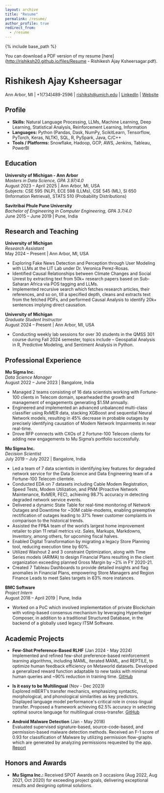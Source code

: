 ```yaml
---
layout: archive
title: "Resume"
permalink: /resume/
author_profile: true
redirect_from:
  - /resume
---
```


{% include base_path %}

You can download a PDF version of my resume [here](http://rishiksh20.github.io/files/Resume - Rishikesh Ajay Ksheersagar.pdf).


# Rishikesh Ajay Ksheersagar

Ann Arbor, MI | +1(734)489-2596 | [rishiksh@umich.edu](mailto:rishiksh@umich.edu) | [LinkedIn](https://www.linkedin.com/in/rishikeshksheersagar/) | [Website](https://rishiksh20.github.io/)

## Profile

- **Skills:** Natural Language Processing, LLMs, Machine Learning, Deep Learning, Statistical Analysis, Reinforcement Learning, Information
- **Languages:** Python (Pandas, Dask, NumPy, ScikitLearn, Tensorflow, PyTorch, Keras, NLTK), SQL, R, PySpark, Java, C/C++
- **Tools / Platforms:** Snowflake, Hadoop, GCP, AWS, Jenkins, Tableau, PowerBI

## Education

**University of Michigan - Ann Arbor**  
*Masters in Data Science, GPA 3.97/4.0*  
August 2023 – April 2025 | Ann Arbor, MI, USA  
Subjects: CSE 595 (NLP), ECE 598 (LLMs), CSE 545 (ML), SI 650 (Information Retrieval), STATS 510 (Probability Distributions)

**Savitribai Phule Pune University**  
*Bachelor of Engineering in Computer Engineering, GPA 3.7/4.0*  
June 2015 – June 2019 | Pune, India

## Research and Teaching

**University of Michigan**  
*Research Assistant*  
May 2024 – Present | Ann Arbor, MI, USA  
- Exploring Fake News Detection and Perception through User Modeling with LLMs at the LIT Lab under Dr. Veronica Perez-Rosas.
- Identified Causal Relationships between Climate Changes and Social Unrest by extracting text from 50k+ research papers based on Sub-Saharan Africa via POS tagging and LLMs.
- Implemented recursive search which fetches research articles, their references, and so on, till a specified depth, cleans and extracts text from the fetched PDFs, and performed Causal Analysis to identify 20k+ sentences implying direct causation.

**University of Michigan**  
*Graduate Student Instructor*  
August 2024 – Present | Ann Arbor, MI, USA  
- Conducting weekly lab sessions for over 30 students in the QMSS 301 course during Fall 2024 semester, topics include – Geospatial Analysis in R, Predictive Modeling, and Sentiment Analysis in Python.

## Professional Experience

**Mu Sigma Inc.**  
*Data Science Manager*  
August 2022 – June 2023 | Bangalore, India  
- Managed 2 teams consisting of 16 data scientists working with Fortune-100 clients in Telecom domain, spearheaded the growth and management of engagements generating $1.5M annually.
- Engineered and implemented an advanced unbalanced multi-class classifier using RxMER data, stacking XGBoost and sequential Neural Network models, resulting in 45% decrease in probable outages by precisely identifying causation of Modem Network Impairments in near real-time.
- Drove RFP connects with CXOs of 2 Fortune-100 Telecom clients for adding new engagements to Mu Sigma’s portfolio successfully.

**Mu Sigma Inc.**  
*Decision Scientist*  
July 2019 – July 2022 | Bangalore, India  
- Led a team of 7 data scientists in identifying key features for degraded network service for the Data Science and Data Engineering team of a Fortune-100 Telecom clientele.
- Conducted EDA on 7 datasets including Cable Modem Registration, Speed Tests, Modem Utilization, and PNM (Proactive Network Maintenance, RxMER, FEC), achieving 98.7% accuracy in detecting degraded network service events.
- Delivered a dynamic State Table for real-time monitoring of Network Outages and Downtime for ~30M cable-modems, enabling preemptive rectification of outages leading to 37% fewer customer complaints in comparison to the historical trends.
- Assisted the FP&A team of the world’s largest home improvement retailer to plan 11 retail metrics viz. Sales, Markups, Markdowns, Inventory, among others, for upcoming fiscal halves.
- Enabled Digital Transformation by migrating a legacy Store Planning tool, reducing execution time by 60%.
- Utilized Washout 2 and 3 constraint Optimization, along with Time Series models (ARIMA) to design Financial Plans resulting in the client organization exceeding planned Gross Margin by ~2% in FY 2020-21.
- Created 7 Tableau Dashboards to provide detailed insights and flag anomalies in Financial Plans, empowering Store Managers and Region Finance Leads to meet Sales targets in 63% more instances.

**BMC Software**  
*Project Intern*  
August 2018 – April 2019 | Pune, India  
- Worked on a PoC which involved implementation of private Blockchain with voting-based consensus mechanism by leveraging Hyperledger Composer, in addition to a traditional Structured Database, in the backend of a globally used legacy ITSM Software.

## Academic Projects

- **Few-Shot Preference-Based RLHF** (Jan 2024 - May 2024)  
  Implemented and refined few-shot preference-based reinforcement learning algorithms, including MAML, iterated MAML, and REPTILE, to optimize human feedback efficiency on Metaworld datasets. Developed a generalized reward function adaptable to new tasks with minimal human queries and ~90% reduction in training time. [GitHub](https://github.com/5hloke/Few-Shot-Learning-RL-prior-policy)

- **Is it easy to be Multilingual** (Nov - Dec 2023)  
  Explored mBERT’s transfer mechanics, emphasizing syntactic, morphological, and phonological similarities as key predictors. Displayed language model performance's critical role in cross-lingual transfer. Proposed a framework achieving 62.5% accuracy in selecting optimal source language for multilingual cross-transfer. [GitHub](https://github.com/EECS595-Multilingual/Is-it-easy-to-be-multilingual)

- **Android Malware Detection** (Jan - May 2018)  
  Evaluated supervised signature-based, source-code-based, and permission-based malware detection methods. Received an F-1 score of 0.93 for classification of Malware by utilizing permission flow-graphs which are generated by analyzing permissions requested by the app. [Report](https://github.com/rishiksh20/Android-Malware-Detection)

## Honors and Awards

- **Mu Sigma Inc.:** Received SPOT Awards on 3 occasions (Aug 2022, Aug 2021, Oct 2020) for exceeding project goals, delivering exceptional results and designing optimal solutions.
